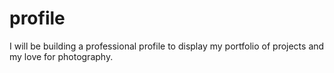 # profile
I will be building a professional profile to display my portfolio of projects and my love for photography.
